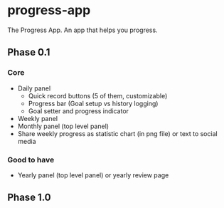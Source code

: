# progress-app

The Progress App. An app that helps you progress.

## Phase 0.1

### Core

- Daily panel
  - Quick record buttons (5 of them, customizable)
  - Progress bar (Goal setup vs history logging)
  - Goal setter and progress indicator
- Weekly panel
- Monthly panel (top level panel)
- Share weekly progress as statistic chart (in png file) or text to social media

### Good to have

- Yearly panel (top level panel) or yearly review page

## Phase 1.0
